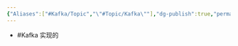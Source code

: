```yaml
---
{"Aliases":["#Kafka/Topic","\"#Topic/Kafka\""],"dg-publish":true,"permalink":"/Logseq元知识库/pages/Kafka.Topic/","dgPassFrontmatter":true}
---
```


* #Kafka 实现的
